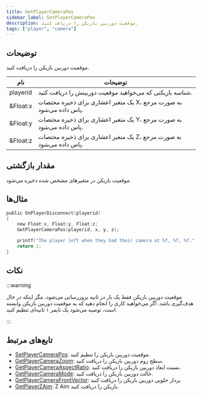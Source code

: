 ```yaml
---
title: GetPlayerCameraPos
sidebar_label: GetPlayerCameraPos
description: موقعیت دوربین بازیکن را دریافت کنید.
tags: ["player", "camera"]
---
```


## توضیحات

موقعیت دوربین بازیکن را دریافت کنید.

| نام      | توضیحات                                                             |
| -------- | ------------------------------------------------------------------- |
| playerid | شناسه بازیکنی که می‌خواهید موقعیت دوربینش را دریافت کنید.                |
| &Float:x | یک متغیر اعشاری برای ذخیره مختصات X، به صورت مرجع پاس داده می‌شود.       |
| &Float:y | یک متغیر اعشاری برای ذخیره مختصات Y، به صورت مرجع پاس داده می‌شود.       |
| &Float:z | یک متغیر اعشاری برای ذخیره مختصات Z، به صورت مرجع پاس داده می‌شود.       |

## مقدار بازگشتی

موقعیت بازیکن در متغیرهای مشخص شده ذخیره می‌شود.

## مثال‌ها

```c
public OnPlayerDisconnect(playerid)
{
    new Float:x, Float:y, Float:z;
    GetPlayerCameraPos(playerid, x, y, z);

    printf("The player left when they had their camera at %f, %f, %f.", x, y, z);
    return 1;
}
```

## نکات

:::warning

موقعیت دوربین بازیکن فقط یک بار در ثانیه بروزرسانی می‌شود، مگر اینکه در حال هدف‌گیری باشد. اگر می‌خواهید کاری را انجام دهید که به موقعیت دوربین بازیکن وابسته است، توصیه می‌شود یک تایمر ۱ ثانیه‌ای تنظیم کنید.

:::

## تابع‌های مرتبط

- [SetPlayerCameraPos](SetPlayerCameraPos): موقعیت دوربین بازیکن را تنظیم کنید.
- [GetPlayerCameraZoom](GetPlayerCameraZoom): سطح زوم دوربین بازیکن را دریافت کنید.
- [GetPlayerCameraAspectRatio](GetPlayerCameraAspectRatio): نسبت ابعاد دوربین بازیکن را دریافت کنید.
- [GetPlayerCameraMode](GetplayerCameraMode): حالت دوربین بازیکن را دریافت کنید.
- [GetPlayerCameraFrontVector](GetPlayerCameraFrontVector): بردار جلویی دوربین بازیکن را دریافت کنید
- [GetPlayerZAim](GetPlayerZAim): Z Aim بازیکن را دریافت کنید.
